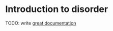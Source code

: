# Introduction to disorder

TODO: write [great documentation](http://jacobian.org/writing/what-to-write/)
